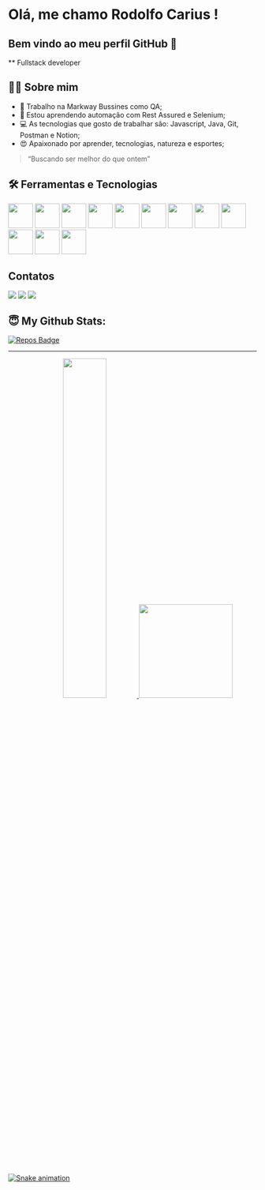 # Olá, me chamo Rodolfo Carius ! 
## Bem vindo ao meu perfil GitHub 👋

** Fullstack developer

## 👨‍💻 Sobre mim

- 🔭 Trabalho na Markway Bussines como QA;
- 🌱 Estou aprendendo automação com Rest Assured e Selenium;
- 💻 As tecnologias que gosto de trabalhar são: Javascript, Java, Git, Postman e Notion;
- 😍 Apaixonado por aprender, tecnologias, natureza e esportes;


 > “Buscando ser melhor do que ontem”

## 🛠 Ferramentas e Tecnologias

<p>
  <img src="https://cdn.jsdelivr.net/gh/devicons/devicon/icons/java/java-original-wordmark.svg" widt=50px height=50px/>
  <img src="https://cdn.jsdelivr.net/gh/devicons/devicon/icons/javascript/javascript-original.svg" widt=50px height=50px/>
  <img src="https://cdn.jsdelivr.net/gh/devicons/devicon/icons/postgresql/postgresql-original-wordmark.svg" widt=50px height=50px/>
  <img src="https://cdn.jsdelivr.net/gh/devicons/devicon/icons/react/react-original-wordmark.svg" widt=50px height=50px/>
  <img src="https://cdn.jsdelivr.net/gh/devicons/devicon/icons/html5/html5-original-wordmark.svg" widt=50px height=50px/>
  <img src="https://cdn.jsdelivr.net/gh/devicons/devicon/icons/css3/css3-original-wordmark.svg" widt=50px height=50px/>
  <img src="https://cdn.jsdelivr.net/gh/devicons/devicon/icons/git/git-original-wordmark.svg" widt=50px height=50px/>
  <img src="https://cdn.jsdelivr.net/gh/devicons/devicon/icons/github/github-original-wordmark.svg" widt=50px height=50px/>
  <img src="https://cdn.jsdelivr.net/gh/devicons/devicon/icons/docker/docker-original-wordmark.svg" widt=50px height=50px/>
  <img src="https://cdn.jsdelivr.net/gh/devicons/devicon/icons/intellij/intellij-plain-wordmark.svg" widt=50px height=50px/>
  <img src="https://cdn.jsdelivr.net/gh/devicons/devicon/icons/spring/spring-original-wordmark.svg" widt=50px height=50px/>
  <img src="https://cdn.jsdelivr.net/gh/devicons/devicon/icons/selenium/selenium-original.svg" widt=50px height=50px/>
 </p>

## Contatos

<div>
  <a href="https://www.linkedin.com/in/rodolfo-carius-921353138" target="_blank"><img loading="lazy" src="https://img.shields.io/badge/-LinkedIn-%230077B5?style=for-the-badge&logo=linkedin&logoColor=white" target="_blank"></a>
  <a href = "mailto:rcarius@gmail.com"><img loading="lazy" src="https://img.shields.io/badge/Gmail-D14836?style=for-the-badge&logo=gmail&logoColor=white" target="_blank"></a>
  <a href="https://instagram.com/Rodolfo.Carius" target="_blank"><img loading="lazy" src="https://img.shields.io/badge/-Instagram-%23E4405F?style=for-the-badge&logo=instagram&logoColor=white" target="_blank"></a>
</div>

## 😇 My Github Stats:

[![Repos Badge](https://badges.strrl.dev/repos/RodolfoCarius?style=for-the-badge&color=007ACC)](https://github.com/RodolfoCarius?tab=repositories)

---

<div>
  <p align="center">
    <a href="https://github.com/RodolfoCarius">
    <img width="42%" src = "https://github-readme-stats.vercel.app/api?username=RodolfoCarius&count_private=true&show_icons=true&theme=algolia&line_height=27">
    <img loading="lazy" height="190em" src="https://github-readme-stats.vercel.app/api/top-langs/?username=RodolfoCarius&layout=compact&langs_count=4&theme=algolia&line"/>
  </p>
</div>

![Snake animation](https://github.com/RodolfoCarius/RodolfoCarius/blob/output/github-contribution-grid-snake.svg)
